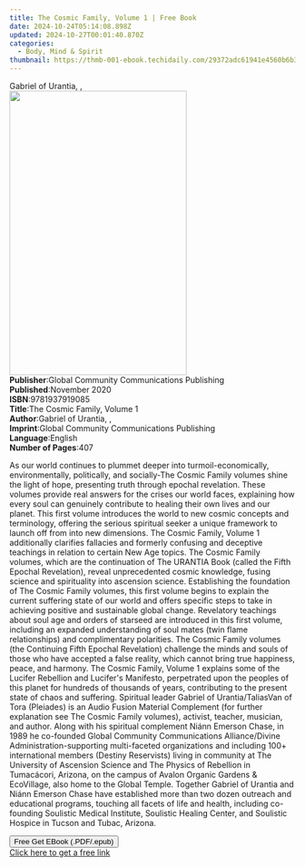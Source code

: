 ```yaml
---
title: The Cosmic Family, Volume 1 | Free Book
date: 2024-10-24T05:14:08.898Z
updated: 2024-10-27T00:01:40.870Z
categories:
  - Body, Mind & Spirit
thumbnail: https://thmb-001-ebook.techidaily.com/29372adc61941e4560b6b3d592d983e8df6af3318ad486917064ffbd66b54eba.jpg
---
```

<main id="book-container">
  <div class="flex flex-col">
    <div class="book-brief flex-1 py-6 px-4 sm:p-6 md:py-10 md:px-8">
      <!-- brief-->
      <div class="book-brief-main">Gabriel of Urantia, ,</div>
    </div>
    <div
      class="book-meta-info flex-1 grid gap-4 col-start-1 col-end-3 row-start-1 sm:mb-6 sm:grid-cols-4 lg:gap-6 lg:col-start-2 lg:row-end-6 lg:row-span-6 lg:mb-0"
    >
      <div
        class="book-meta-info-left place-content-center mt-4 p-4 text-sm leading-6 col-start-2 col-span-2 dark:text-slate-400"
      >
        <img
          class="w-full h-500 object-cover rounded-lg sm:h-255 sm:col-span-2 lg:col-span-full"
          src="https://img-001-ebook.techidaily.com/067d4e1cca887a23e72d5990cde165d90c5f1ffb69e0b03ef6907ec6e8fbd3a2.jpg"
          alt=""
          width="312"
          height="500"
        />
      </div>
      <div
        class="book-meta-info-right mt-2 col-start-1 row-start-2 col-span-3 self-center"
      >
        <!-- meta data  -->
        <div class="flex flex-col px-4 md:px-8">
          <div class="flex-1">
            <strong>Publisher</strong>:<span class="px-2"
              >Global Community Communications Publishing</span
            >
          </div>
          <div class="flex-1">
            <strong>Published</strong>:<span class="px-2">November 2020</span>
          </div>
          <div class="flex-1">
            <strong>ISBN</strong>:<span class="px-2">9781937919085</span>
          </div>
          <div class="flex-1">
            <strong>Title</strong>:<span class="px-2"
              >The Cosmic Family, Volume 1</span
            >
          </div>
          <div class="flex-1">
            <strong>Author</strong>:<span class="px-2"
              >Gabriel of Urantia, ,</span
            >
          </div>
          <div class="flex-1">
            <strong>Imprint</strong>:<span class="px-2"
              >Global Community Communications Publishing</span
            >
          </div>
          <div class="flex-1">
            <strong>Language</strong>:<span class="px-2">English</span>
          </div>
          <div class="flex-1">
            <strong>Number of Pages</strong>:<span class="px-2">407</span>
          </div>
        </div>
      </div>
    </div>
    <div class="book-description flex-1 py-6 px-4 sm:p-6 md:py-10 md:px-8">
      <div class="book-description-main">
        <div accordion-content="" id="description">
          <p>
            As our world continues to plummet deeper into turmoil-economically,
            environmentally, politically, and socially-The Cosmic Family volumes
            shine the light of hope, presenting truth through epochal
            revelation. These volumes provide real answers for the crises our
            world faces, explaining how every soul can genuinely contribute to
            healing their own lives and our planet. This first volume introduces
            the world to new cosmic concepts and terminology, offering the
            serious spiritual seeker a unique framework to launch off from into
            new dimensions. The Cosmic Family, Volume 1 additionally clarifies
            fallacies and formerly confusing and deceptive teachings in relation
            to certain New Age topics. The Cosmic Family volumes, which are the
            continuation of The URANTIA Book (called the Fifth Epochal
            Revelation), reveal unprecedented cosmic knowledge, fusing science
            and spirituality into ascension science. Establishing the foundation
            of The Cosmic Family volumes, this first volume begins to explain
            the current suffering state of our world and offers specific steps
            to take in achieving positive and sustainable global change.
            Revelatory teachings about soul age and orders of starseed are
            introduced in this first volume, including an expanded understanding
            of soul mates (twin flame relationships) and complimentary
            polarities. The Cosmic Family volumes (the Continuing Fifth Epochal
            Revelation) challenge the minds and souls of those who have accepted
            a false reality, which cannot bring true happiness, peace, and
            harmony. The Cosmic Family, Volume 1 explains some of the Lucifer
            Rebellion and Lucifer's Manifesto, perpetrated upon the peoples of
            this planet for hundreds of thousands of years, contributing to the
            present state of chaos and suffering. Spiritual leader Gabriel of
            Urantia/TaliasVan of Tora (Pleiades) is an Audio Fusion Material
            Complement (for further explanation see The Cosmic Family volumes),
            activist, teacher, musician, and author. Along with his spiritual
            complement Niánn Emerson Chase, in 1989 he co-founded Global
            Community Communications Alliance/Divine Administration-supporting
            multi-faceted organizations and including 100+ international members
            (Destiny Reservists) living in community at The University of
            Ascension Science and The Physics of Rebellion in Tumacácori,
            Arizona, on the campus of Avalon Organic Gardens &amp; EcoVillage,
            also home to the Global Temple. Together Gabriel of Urantia and
            Niánn Emerson Chase have established more than two dozen outreach
            and educational programs, touching all facets of life and health,
            including co-founding Soulistic Medical Institute, Soulistic Healing
            Center, and Soulistic Hospice in Tucson and Tubac, Arizona.
          </p>
        </div>
        <div class="accordion-fader"></div>
      </div>
    </div>
    <div class="book-excerpts flex-1 py-6 px-4 sm:p-6 md:py-10 md:px-8"></div>
    <div
      class="book-about-author flex-1 py-6 px-4 sm:p-6 md:py-10 md:px-8"
    ></div>
    <div class="book-free-get flex-1 py-6 px-4 sm:p-6 md:py-10 md:px-8">
      <button
        id="btn-free-get"
        class="bg-blue-500 hover:bg-blue-700 text-white font-bold py-2 px-4 rounded"
      >
        Free Get EBook (.PDF/.epub)
      </button>
      <div id="countdown-display" class="px-2 text-lg mt-2"></div>
      <a
        id="free-link"
        class="hidden bg-blue-500 hover:bg-blue-700 text-white font-bold py-2 px-4 rounded"
        href="https://www.ebooks.com/en-us/book/210184135/the-cosmic-family-volume-1/gabriel-of-urantia/"
        target="_blank"
        >Click here to get a free link</a
      >
    </div>
    <script>
      let countdownTime = 0;
      let countdownInterval = null;
      document
        .getElementById('btn-free-get')
        .addEventListener('click', startCountdown);
      function startCountdown() {
        countdownTime = new Date().getTime() + 60000 * 3;
        countdownInterval = setInterval(updateCountdown, 1000);
        document.getElementById('btn-free-get').disabled = true;
        document
          .getElementById('btn-free-get')
          .classList.add('bg-gray-500', 'cursor-not-allowed');
      }
      function updateCountdown() {
        let currentTime = new Date().getTime();
        let timeLeft = countdownTime - currentTime;
        let secondsLeft = Math.floor(timeLeft / 1000);
        document.getElementById('countdown-display').innerHTML =
          `Remaining time: ${secondsLeft} seconds.`;
        if (secondsLeft <= 0) {
          clearInterval(countdownInterval);
          document.getElementById('btn-free-get').classList.add('hidden');
          document.getElementById('free-link').classList.remove('hidden');
          document.getElementById('countdown-display').innerHTML = '';
        }
      }
    </script>
  </div>
</main>

<ins class="adsbygoogle"
      style="display:block"
      data-ad-client="ca-pub-7571918770474297"
      data-ad-slot="8358498916"
      data-ad-format="auto"
      data-full-width-responsive="true"></ins>
    